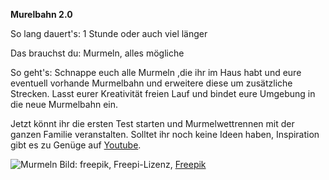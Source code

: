 **Murelbahn 2.0**

So lang dauert's: 1 Stunde oder auch viel länger

Das brauchst du: Murmeln, alles mögliche

So geht's: Schnappe euch alle Murmeln ,die ihr im Haus habt und eure eventuell vorhande Murmelbahn und erweitere diese um zusätzliche Strecken.
Lasst eurer Kreativität freien Lauf und bindet eure Umgebung in die neue Murmelbahn ein.

Jetzt könnt ihr die ersten Test starten und Murmelwettrennen mit der ganzen Familie veranstalten.
Solltet ihr noch keine Ideen haben, Inspiration gibt es zu Genüge auf [Youtube](https://www.youtube.com/watch?v=R48BGaVMBUU).

![Murmeln](https://image.freepik.com/fotos-kostenlos/viele-bunten-transparenten-marmore-auf-weissem-hintergrund_23-2147873806.jpg)
Bild: freepik, Freepi-Lizenz, [Freepik](https://de.freepik.com/fotos-kostenlos/viele-bunten-transparenten-marmore-auf-weissem-hintergrund_2751320.htm#query=Murmeln&position=1)
